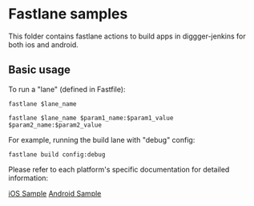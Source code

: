 # Fastlane samples

This folder contains fastlane actions to build apps in diggger-jenkins for both ios and android.


## Basic usage

To run a "lane" (defined in Fastfile):

```
fastlane $lane_name
```

```
fastlane $lane_name $param1_name:$param1_value $param2_name:$param2_value
```

For example, running the build lane with "debug" config:

```
fastlane build config:debug
```

Please refer to each platform's specific documentation for detailed information:

[iOS Sample](./ios)
[Android Sample](./android)

